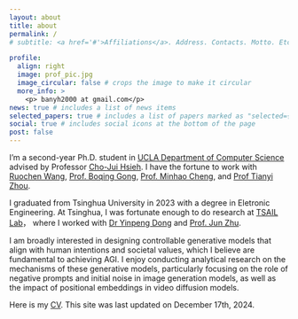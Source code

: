```yaml
---
layout: about
title: about
permalink: /
# subtitle: <a href='#'>Affiliations</a>. Address. Contacts. Motto. Etc.

profile:
  align: right
  image: prof_pic.jpg
  image_circular: false # crops the image to make it circular
  more_info: >
    <p> banyh2000 at gmail.com</p>
news: true # includes a list of news items
selected_papers: true # includes a list of papers marked as "selected={true}"
social: true # includes social icons at the bottom of the page
post: false
---
```


  I’m a second-year Ph.D. student in [UCLA Department of Computer Science](https://www.cs.ucla.edu/) advised by Professor [Cho-Jui Hsieh](https://web.cs.ucla.edu/~chohsieh/).
  I have the fortune to work with [Ruochen Wang](https://ruocwang.github.io/), [Prof. Boqing Gong](http://boqinggong.info/), [Prof. Minhao Cheng](https://cmhcbb.github.io/), and [Prof Tianyi Zhou](https://tianyizhou.github.io/).

  I graduated from Tsinghua University in 2023 with a degree in Eletronic Engineering. At Tsinghua,  I was fortunate enough to do research at [TSAIL Lab](https://ml.cs.tsinghua.edu.cn/)， where I worked with [Dr Yinpeng Dong](https://ml.cs.tsinghua.edu.cn/~yinpeng/) and [Prof. Jun Zhu](https://ml.cs.tsinghua.edu.cn/~jun/index.shtml).

  I am broadly interested in designing controllable generative models that align with human intentions and societal values, which I believe are fundamental to achieving AGI. I enjoy conducting analytical research on the mechanisms of these generative models, particularly focusing on the role of negative prompts and initial noise in image generation models, as well as the impact of positional embeddings in video diffusion models.

  Here is my [CV](https://drive.google.com/file/d/103CQYif895FwHpVLYQWXWdS-DP1zjTa4/view?usp=sharing). This site was last updated on December 17th, 2024.
